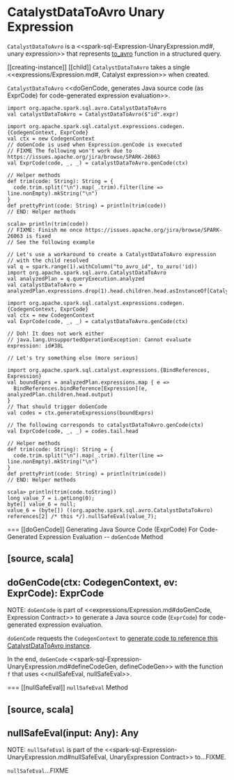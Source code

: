 # CatalystDataToAvro Unary Expression

`CatalystDataToAvro` is a <<spark-sql-Expression-UnaryExpression.md#, unary expression>> that represents [to_avro](index.md#to_avro) function in a structured query.

[[creating-instance]]
[[child]]
`CatalystDataToAvro` takes a single <<expressions/Expression.md#, Catalyst expression>> when created.

`CatalystDataToAvro` <<doGenCode, generates Java source code (as ExprCode) for code-generated expression evaluation>>.

```text
import org.apache.spark.sql.avro.CatalystDataToAvro
val catalystDataToAvro = CatalystDataToAvro($"id".expr)

import org.apache.spark.sql.catalyst.expressions.codegen.{CodegenContext, ExprCode}
val ctx = new CodegenContext
// doGenCode is used when Expression.genCode is executed
// FIXME The following won't work due to https://issues.apache.org/jira/browse/SPARK-26063
val ExprCode(code, _, _) = catalystDataToAvro.genCode(ctx)

// Helper methods
def trim(code: String): String = {
  code.trim.split("\n").map(_.trim).filter(line => line.nonEmpty).mkString("\n")
}
def prettyPrint(code: String) = println(trim(code))
// END: Helper methods

scala> println(trim(code))
// FIXME: Finish me once https://issues.apache.org/jira/browse/SPARK-26063 is fixed
// See the following example
```

```text
// Let's use a workaround to create a CatalystDataToAvro expression
// with the child resolved
val q = spark.range(1).withColumn("to_avro_id", to_avro('id))
import org.apache.spark.sql.avro.CatalystDataToAvro
val analyzedPlan = q.queryExecution.analyzed
val catalystDataToAvro = analyzedPlan.expressions.drop(1).head.children.head.asInstanceOf[CatalystDataToAvro]

import org.apache.spark.sql.catalyst.expressions.codegen.{CodegenContext, ExprCode}
val ctx = new CodegenContext
val ExprCode(code, _, _) = catalystDataToAvro.genCode(ctx)

// Doh! It does not work either
// java.lang.UnsupportedOperationException: Cannot evaluate expression: id#38L

// Let's try something else (more serious)

import org.apache.spark.sql.catalyst.expressions.{BindReferences, Expression}
val boundExprs = analyzedPlan.expressions.map { e =>
  BindReferences.bindReference[Expression](e, analyzedPlan.children.head.output)
}
// That should trigger doGenCode
val codes = ctx.generateExpressions(boundExprs)

// The following corresponds to catalystDataToAvro.genCode(ctx)
val ExprCode(code, _, _) = codes.tail.head

// Helper methods
def trim(code: String): String = {
  code.trim.split("\n").map(_.trim).filter(line => line.nonEmpty).mkString("\n")
}
def prettyPrint(code: String) = println(trim(code))
// END: Helper methods

scala> println(trim(code.toString))
long value_7 = i.getLong(0);
byte[] value_6 = null;
value_6 = (byte[]) ((org.apache.spark.sql.avro.CatalystDataToAvro) references[2] /* this */).nullSafeEval(value_7);
```

=== [[doGenCode]] Generating Java Source Code (ExprCode) For Code-Generated Expression Evaluation -- `doGenCode` Method

[source, scala]
----
doGenCode(ctx: CodegenContext, ev: ExprCode): ExprCode
----

NOTE: `doGenCode` is part of <<expressions/Expression.md#doGenCode, Expression Contract>> to generate a Java source code (`ExprCode`) for code-generated expression evaluation.

`doGenCode` requests the `CodegenContext` to [generate code to reference this CatalystDataToAvro instance](../../whole-stage-code-generation/CodegenContext.md#addReferenceObj).

In the end, `doGenCode` <<spark-sql-Expression-UnaryExpression.md#defineCodeGen, defineCodeGen>> with the function `f` that uses <<nullSafeEval, nullSafeEval>>.

=== [[nullSafeEval]] `nullSafeEval` Method

[source, scala]
----
nullSafeEval(input: Any): Any
----

NOTE: `nullSafeEval` is part of the <<spark-sql-Expression-UnaryExpression.md#nullSafeEval, UnaryExpression Contract>> to...FIXME.

`nullSafeEval`...FIXME
